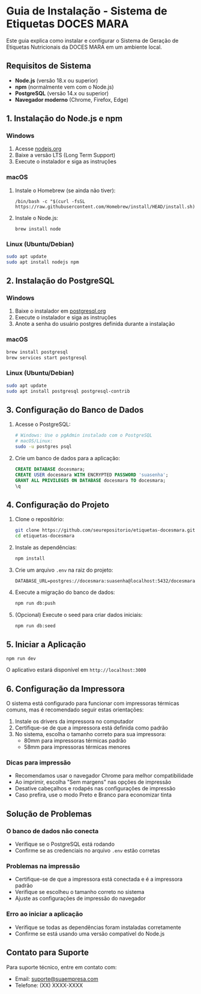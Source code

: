 # Guia de Instalação - Sistema de Etiquetas DOCES MARA

Este guia explica como instalar e configurar o Sistema de Geração de Etiquetas Nutricionais da DOCES MARA em um ambiente local.

## Requisitos de Sistema

- **Node.js** (versão 18.x ou superior)
- **npm** (normalmente vem com o Node.js)
- **PostgreSQL** (versão 14.x ou superior)
- **Navegador moderno** (Chrome, Firefox, Edge)

## 1. Instalação do Node.js e npm

### Windows
1. Acesse [nodejs.org](https://nodejs.org/)
2. Baixe a versão LTS (Long Term Support)
3. Execute o instalador e siga as instruções

### macOS
1. Instale o Homebrew (se ainda não tiver):
   ```
   /bin/bash -c "$(curl -fsSL https://raw.githubusercontent.com/Homebrew/install/HEAD/install.sh)"
   ```
2. Instale o Node.js:
   ```
   brew install node
   ```

### Linux (Ubuntu/Debian)
```bash
sudo apt update
sudo apt install nodejs npm
```

## 2. Instalação do PostgreSQL

### Windows
1. Baixe o instalador em [postgresql.org](https://www.postgresql.org/download/windows/)
2. Execute o instalador e siga as instruções
3. Anote a senha do usuário postgres definida durante a instalação

### macOS
```bash
brew install postgresql
brew services start postgresql
```

### Linux (Ubuntu/Debian)
```bash
sudo apt update
sudo apt install postgresql postgresql-contrib
```

## 3. Configuração do Banco de Dados

1. Acesse o PostgreSQL:
   ```bash
   # Windows: Use o pgAdmin instalado com o PostgreSQL
   # macOS/Linux:
   sudo -u postgres psql
   ```

2. Crie um banco de dados para a aplicação:
   ```sql
   CREATE DATABASE docesmara;
   CREATE USER docesmara WITH ENCRYPTED PASSWORD 'suasenha';
   GRANT ALL PRIVILEGES ON DATABASE docesmara TO docesmara;
   \q
   ```

## 4. Configuração do Projeto

1. Clone o repositório:
   ```bash
   git clone https://github.com/seurepositorio/etiquetas-docesmara.git
   cd etiquetas-docesmara
   ```

2. Instale as dependências:
   ```bash
   npm install
   ```

3. Crie um arquivo `.env` na raiz do projeto:
   ```
   DATABASE_URL=postgres://docesmara:suasenha@localhost:5432/docesmara
   ```

4. Execute a migração do banco de dados:
   ```bash
   npm run db:push
   ```

5. (Opcional) Execute o seed para criar dados iniciais:
   ```bash
   npm run db:seed
   ```

## 5. Iniciar a Aplicação

```bash
npm run dev
```

O aplicativo estará disponível em `http://localhost:3000`

## 6. Configuração da Impressora

O sistema está configurado para funcionar com impressoras térmicas comuns, mas é recomendado seguir estas orientações:

1. Instale os drivers da impressora no computador
2. Certifique-se de que a impressora está definida como padrão
3. No sistema, escolha o tamanho correto para sua impressora:
   - 80mm para impressoras térmicas padrão
   - 58mm para impressoras térmicas menores

### Dicas para impressão

- Recomendamos usar o navegador Chrome para melhor compatibilidade
- Ao imprimir, escolha "Sem margens" nas opções de impressão
- Desative cabeçalhos e rodapés nas configurações de impressão
- Caso prefira, use o modo Preto e Branco para economizar tinta

## Solução de Problemas

### O banco de dados não conecta
- Verifique se o PostgreSQL está rodando
- Confirme se as credenciais no arquivo `.env` estão corretas

### Problemas na impressão
- Certifique-se de que a impressora está conectada e é a impressora padrão
- Verifique se escolheu o tamanho correto no sistema
- Ajuste as configurações de impressão do navegador

### Erro ao iniciar a aplicação
- Verifique se todas as dependências foram instaladas corretamente
- Confirme se está usando uma versão compatível do Node.js

## Contato para Suporte

Para suporte técnico, entre em contato com:
- Email: suporte@suaempresa.com
- Telefone: (XX) XXXX-XXXX